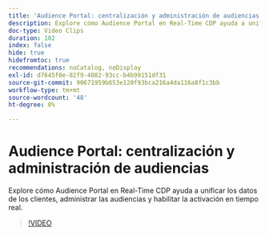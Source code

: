 ```yaml
---
title: 'Audience Portal: centralización y administración de audiencias'
description: Explore cómo Audience Portal en Real-Time CDP ayuda a unificar los datos de los clientes, administrar las audiencias y habilitar la activación en tiempo real.
doc-type: Video Clips
duration: 102
index: false
hide: true
hidefromtoc: true
recommendations: noCatalog, noDisplay
exl-id: d7645f0e-82f9-4082-93cc-b4b99151df31
source-git-commit: 90671959b653e120f93bca216a4da116a8f1c3bb
workflow-type: tm+mt
source-wordcount: '48'
ht-degree: 0%

---
```


# Audience Portal: centralización y administración de audiencias

Explore cómo Audience Portal en Real-Time CDP ayuda a unificar los datos de los clientes, administrar las audiencias y habilitar la activación en tiempo real.

<!-- 62_S508_3442517_101_audience-portal-centralizing-and-managing-audiences -->
>[!VIDEO](https://video.tv.adobe.com/v/3459740/?learn=on&enablevpops=true&captions=spa)
